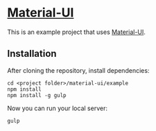 # [Material-UI](http://callemall.github.io/material-ui/)

This is an example project that uses [Material-UI](http://callemall.github.io/material-ui/).

## Installation
After cloning the repository, install dependencies:
```
cd <project folder>/material-ui/example
npm install
npm install -g gulp
```

Now you can run your local server:
```
gulp
```